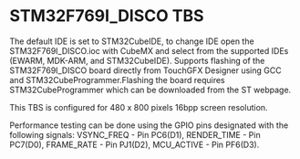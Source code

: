 # STM32F769I_DISCO TBS

The default IDE is set to STM32CubeIDE, to change IDE open the STM32F769I_DISCO.ioc with CubeMX and select from the supported IDEs (EWARM, MDK-ARM, and STM32CubeIDE). Supports flashing of the STM32F769I_DISCO board directly from TouchGFX Designer using GCC and STM32CubeProgrammer.Flashing the board requires STM32CubeProgrammer which can be downloaded from the ST webpage.

This TBS is configured for 480 x 800 pixels 16bpp screen resolution.

Performance testing can be done using the GPIO pins designated with the following signals: VSYNC_FREQ  - Pin PC6(D1), RENDER_TIME - Pin PC7(D0), FRAME_RATE  - Pin PJ1(D2), MCU_ACTIVE  - Pin PF6(D3).

 